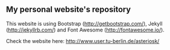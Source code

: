 ## My personal website's repository  

This website is using Bootstrap (http://getbootstrap.com/), Jekyll (http://jekyllrb.com/) and Font Awesome (http://fontawesome.io/).


Check the website here: http://www.user.tu-berlin.de/asteriosk/
